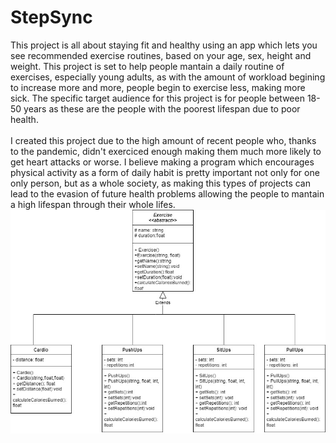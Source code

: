 # StepSync
This project is all about staying fit and healthy using an app which lets you see recommended exercise routines, based on your age, sex, height and weight. This project is set to help people mantain a daily routine of exercises, especially young adults, as with the amount of workload begining to increase more and more, people begin to exercise less, making more sick. The specific target audience for this project is for people between 18-50 years as these are the people with the poorest lifespan due to poor health. <br>
<br>I created this project due to the high amount of recent people who, thanks to the pandemic, didn't exerciced enough making them much more likely to get heart attacks or worse. I believe making a program which encourages physical activity as a form of daily habit is pretty important not only for one only person, but as a whole society, as making this types of projects can lead to the evasion of future health problems allowing the people to mantain a high lifespan through their whole lifes. <br>
![Diagram](Diagram.jpg)

